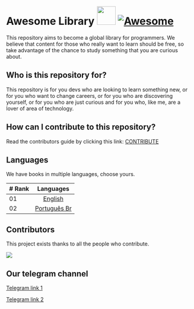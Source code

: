 # Awesome Library <img img src="https://media.giphy.com/media/12oufCB0MyZ1Go/giphy.gif" width="50"> [![Awesome](https://cdn.rawgit.com/sindresorhus/awesome/d7305f38d29fed78fa85652e3a63e154dd8e8829/media/badge.svg)](https://github.com/sindresorhus/awesome)

This repository aims to become a global library for programmers. We believe that content for those who really want to learn should be free, so take advantage of the chance to study something that you are curious about.

## Who is this repository for?

This repository is for you devs who are looking to learn something new, or for you who want to change careers, or for you who are discovering yourself, or for you who are just curious and for you who, like me, are a lover of area of ​​technology.

## How can I contribute to this repository?

Read the contributors guide by clicking this link: [CONTRIBUTE](contributing.md)

## Languages

We have books in multiple languages, choose yours.

|# Rank| Languages                                                 |
|------|:---------------------------------------------------------:|
| 01  |  [English](./en/README.md)|
| 02  |  [Português Br](./pt-br/README.md)|


## Contributors

This project exists thanks to all the people who contribute. 

<a href="https://github.com/FreeContent4Devs/MyLibrary/graphs/contributors">
  <img src="https://contrib.rocks/image?repo=FreeContent4Devs/MyLibrary&max=24" />
</a>

## Our telegram channel

[Telegram link 1](https://t.me/stupidlibrary)

[Telegram link 2](https://t.me/sicksnerds)
